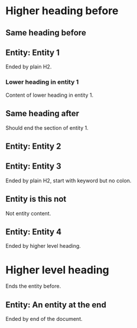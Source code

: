 # Higher heading before

## Same heading before

## Entity: Entity 1

Ended by plain H2.

### Lower heading in entity 1

Content of lower heading in entity 1.

## Same heading after

Should end the section of entity 1.

## Entity: Entity 2

## Entity: Entity 3

Ended by plain H2, start with keyword but no colon.

## Entity is this not

Not entity content.

## Entity: Entity 4

Ended by higher level heading.

# Higher level heading

Ends the entity before.

## Entity: An entity at the end

Ended by end of the document.
